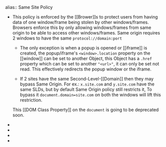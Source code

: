 alias:: Same Site Policy

- This policy is enforced by the [[Brower]]s to protect users from having data of one window/frame  being stolen by other windows/frames. 
  Browsers enforce this by only allowing windows/frames from same origin to be able to access other windows/frames. 
  Same origin requires 2 windows to have the same
  ``protocol://domain:port``
  
  * The only exception is when a popup is opened or [[iframe]] is created, the popup/iframe's  ``<window>.location`` property on the [[window]] can be set to another Object, this Object has a ``.href`` property which can be set to another ``"<url>"``, it can only be set not read. This effectively redirects the popup window or the iframe.
  
  * If 2 sites have the same Second-Level-[[Domain]] then they may bypass Same Origin.
  For ex.:
  ``x.site.com`` and ``y.site.com`` have the same SLDs, but by default Same Origin policy still restricts it, 
  To bypass it
  ``document.domain=site.com`` on both the windows will lift this restriction.
  
  This [[DOM Class Property]] on the ``document`` is going to be deprecated soon.
-
-
-
-